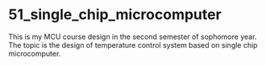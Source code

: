 # 51_single_chip_microcomputer
This is my MCU course design in the second semester of sophomore year.  The topic is the design of temperature control system based on single chip microcomputer.
